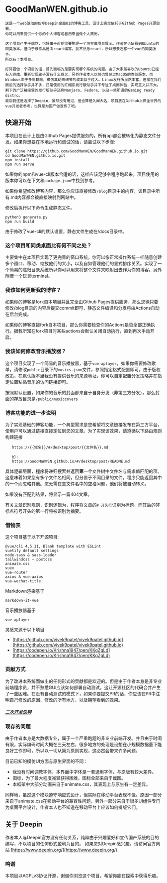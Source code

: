 # GoodManWEN.github.io

```
这是一个web驱动的仿写Deepin桌面UI的博客工具，设计上完全依托于Github Pages开源部署，
你可以用来提供一个你的个人博客或者用来当做个人简历。

这个项目产生于偶然，恰好由于近期需要整理一个博客做项目展示。作者在论坛看到Ubuntu的
同类版本，但由于该作品是由react编写，我不熟悉react，所以想要迁移一个vue的同类版本，
所以有了本项目。

打算要做一个项目的话，首先面临的是要实现哪个系统的问题。由于大家最喜欢的Ubuntu已经
有人完成，重新实现轮子没有什么意义，另外作者本人以前也曾见过MacOS的类似版本，而
Windows由于多年耕耘，模仿其动画细节的成本似乎过大。Linux发行版虽然丰富，但摆在我们
面前的选择似乎并不多，日常使用的红帽系发行版似乎并不专注于桌面体验，实现意义并不大。
剩下的广泛被接受的发行版似乎还剩Manjaro, Fedora, 以及一些所谓的Gaming ready distro。 
最后我还是选择了Deepin，虽然没有用过，但也算是久闻大名，项目放在Github上供全世界的
vue开发者参考，也算是为国产做宣传了吧。
```

## 快速开始

本项目在设计上是由Github Pages提供服务的，所有api都会被转化为静态文件分发。如果你想要在本地运行和调试的话，请尝试以下步骤:
```
git clone https://github.com/GoodManWEN/GoodManWEN.github.io.git
cd GoodManWEN.github.io.git
npm install
npm run serve
```
如果你的npm和vue-cli版本合适的话，这样应该足够令程序跑起来，项目使用的版本你可以在下文和`package.json`中找到参考。

如果你希望修改博客内容，那么你应该直接修改`/blog`目录中的内容，该目录中所有.md内容都会被直接映射到网站中。

修改后执行以下命令生成静态文件。
```
python3 generate.py
npm run build
```
由于修改了vue-cli的默认设置，静态文件生成在/docs目录中。

### 这个项目和同类桌面比有何不同之处？

主要集中在本项目实现了更完善的窗口系统，你可以像正常操作系统一样随意创建多个窗口、移动、缩放他们的大小，以及自如管理他们的显式排序关系。实现了一个简易的递归目录系统所以你可以用来将整个文件夹映射出去作为你的博客。另外附赠一个玩具terminal。

### 我该如何更新我的博客？

如果你的博客是fork自本项目并且完全由Github Pages提供服务，那么您徐只要修改/blog目录的内容后提交commit即可，静态文件编译和分发将由Actions自动在后台完成。

如果你的博客直接fork自本项目，那么你需要检查你的Actions是否全部正确执行。据我所知在fork项目时某些actions会默认关闭自动执行，直到再次手动开启。

### 我该如何修改音乐播放器？

这个项目实现了一个简易的音乐播放器，基于`vue-aplayer`，如果你需要修改歌单，请修改`public`目录下的`musics.json`文件，参照指定格式配置即可。由于版权政策，在默认版本里我没有提供音乐的来源地址，你可以自定配置分发策略并在指定位置粘贴音乐的访问链接即可。

按照默认设置，如果你的音乐的封面都来自于自身分发（非第三方分发），那么封面的存放目录是`/public/musiccovers`

### 博客功能的进一步说明

为了实现基础的博客功能，一个典型需求是您希望将文章链接发布在第三方平台，使用户可以通过链接直接定位到您的文章。为了实现该效果，请遵循以下路由规则构建链接

```
   https://{{域名}}/#/desktop/post/{{文件名}}.md

   如：
   https://GoodManWEN.github.io/#/desktop/post/README.md
```

具体逻辑层面，程序将递归搜索并返回**第一个**文件树中文件名与需求值匹配的项。这意味着如果您有多个文件名相同，但分置于不同目录的文件，程序只能返回其中的一个而忽略其他。您无需在意文件名中的空格问题，他们将被自动转义。

如果没有匹配到结果，将显示一篇404文章。

有关文章识别规则，识别逻辑为，程序将文章的`# 开头行`识别为标题，而其后的非标点符号开头的第一行将被识别为摘要。

### 借物表

这个项目基于以下开源项目:
```
@vue/cli 4.5.11, Blank template with ESLint
vuetify default settings
node-sass & sass-loader
tailwindcss + postcss
animate.css
vuex
vue-router
axios & vue-axios
vue-wechat-title
```
Markdown渲染基于 
```
markdown-it-vue
```
音乐播放器基于
```
vue-aplayer
```

灵感来源于以下项目
- [https://github.com/vivek9patel/vivek9patel.github.io](https://github.com/vivek9patel/vivek9patel.github.io)
- [https://codepen.io/Krishna1947/pen/KKgZgLd](https://codepen.io/Krishna1947/pen/KKgZgLd)


### 贡献方式

为了改进本系统而做出的任何形式的贡献都是欢迎的。但是由于作者本身是非专业前端程序员，并不熟悉GUI应该如何部署自动测试，这让开源社区的代码合并产生了一些困难。在没有自动测试的模式下，如果你要提交PR的话，你应该在PR中注明自己修改的原因、修改的所有地方、以及期望看到的效果。

##### [二次开发说明](https://github.com/GoodManWEN/GoodManWEN.github.io/blob/main/misc/Guidelines%20for%20further%20development.md)

### 现存的问题

由于作者本身是大数据专业，属于一个严重跑题的非专业前端开发。并且由于时间有限，实际编码时间大概在三天左右，很多地方的处理是设想在小规模数据量下能良好工作即可，所以以一切从简为原则实现，这必然会带来许多问题。

目前已知的模仿UI方面与原生界面的不同：
- 我没有时间调教字体，本界面中字体是一套通用字体，与原版有较大差异。
- 图标，为了最大程度减轻获得困难，图标全部来自于截图。
- 本框架中大部分动画来自于animate.css，其表现上与原生有一定差异。

同样地，虽然这个模块遵守响应式设计，但实际在移动平台表现不佳。原因一部分来自于animate.css在移动平台的兼容性问题，另外一部分来自于很多UI组件专门为桌面平台设计，作者本人也不知道在移动平台上应该如何排版它们。

## 关于 Deepin

作者本人与Deepin官方没有任何关系，纯粹由于兴趣爱好和宣传国产系统的目的编写，不以项目的任何形式盈利为目的。 如果您对Deepin感兴趣，请访问官方网站 [https://www.deepin.org/](https://www.deepin.org/)

### 鸣谢

本项目以AGPLv3协议开源，谢谢你浏览这个项目，希望你能在探索中获得乐趣。
